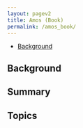 ```yaml
---
layout: pagev2
title: Amos (Book)
permalink: /amos_book/
---
```

- [Background](#background)

## Background

## Summary

## Topics

